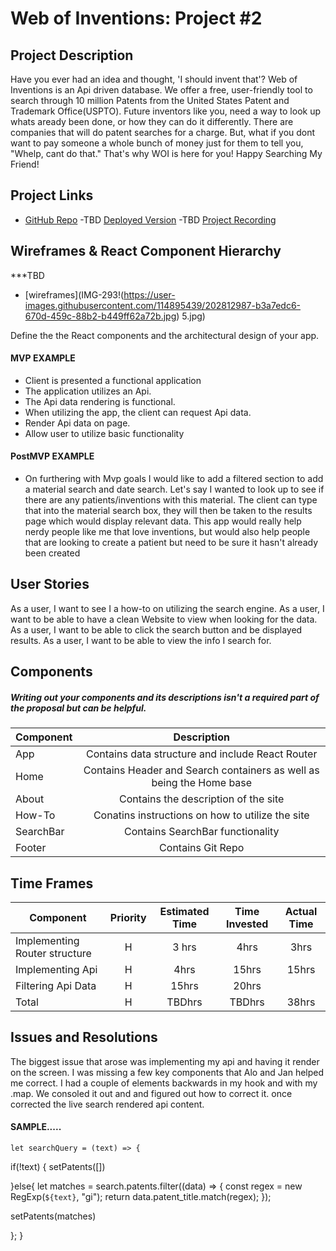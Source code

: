 # Web of Inventions: Project #2
## Project Description
Have you ever had an idea and thought, 'I should invent that'? Web of Inventions is an Api driven database. We offer a free, user-friendly tool to search through 10 million Patents from the United States Patent and Trademark Office(USPTO). Future inventors like you, need a way to look up whats aready been done, or how they can do it differently. There are companies that will do patent searches for a charge. But, what if you dont want to pay someone a whole bunch of money just for them to tell you, "Whelp, cant do that." That's why WOI is here for you! Happy Searching My Friend!

## Project Links
- [GitHub Repo](https://github.com/bd6981/invention.git)
-TBD [Deployed Version](https://invention-mu.vercel.app/Home)
-TBD [Project Recording](https://youtu.be/Ie_kRsdioJw)

## Wireframes & React Component Hierarchy
***TBD
- [wireframes](IMG-293!(https://user-images.githubusercontent.com/114895439/202812987-b3a7edc6-670d-459c-88b2-b449ff62a72b.jpg)
5.jpg)



Define the the React components and the architectural design of your app.


#### MVP EXAMPLE
- Client is presented a functional application
- The application utilizes an Api.
- The Api data rendering is functional.
- When utilizing the app, the client can request Api data.
- Render Api data on page. 
- Allow user to utilize basic functionality

#### PostMVP EXAMPLE

- On furthering with Mvp goals I would like to add a filtered section to add a material search and date search. Let's say I wanted to look up to see if there are any patients/inventions with this material. The client can type that into the material search box, they will then be taken to the results page which would display relevant data. This app would really help nerdy people like me that love inventions, but would also help people that are looking to create a patient but need to be sure it hasn't already been created

## User Stories
As a user, I want to see I a how-to on utilizing the search engine. 
As a user, I want to be able to have a clean Website to view when looking for the data.
As a user, I want to be able to click the search button and be displayed results.
As a user, I want to be able to view the info I search for. 



## Components
##### Writing out your components and its descriptions isn't a required part of the proposal but can be helpful.


| Component | Description | 
| --- | :---: |   
| App | Contains data structure and include React Router| 
| Home | Contains Header and Search containers as well as being the Home base| 
| About | Contains the description of the site| 
| How-To | Conatins instructions on how to utilize the site|
| SearchBar | Contains SearchBar functionality|  
| Footer | Contains Git Repo| 

## Time Frames

| Component | Priority | Estimated Time | Time Invested | Actual Time |
| --- | :---: |  :---: | :---: | :---: |
| Implementing Router structure | H | 3 hrs| 4hrs | 3hrs |
| Implementing Api | H | 4hrs| 15hrs | 15hrs |
| Filtering Api Data | H | 15hrs| 20hrs |
| Total | H | TBDhrs| TBDhrs | 38hrs |

## Issues and Resolutions
 The biggest issue that arose was implementing my api and having it render on the screen. I was missing a few key components that Alo and Jan helped me correct. I had a couple of elements backwards in my hook and with my .map. We consoled it out and and figured out how to correct it. once corrected the live search rendered api content.

#### SAMPLE.....
    let searchQuery = (text) => {
  if(!text) {
    setPatents([])
   
  }else{
  let matches = search.patents.filter((data) => {
    const regex = new RegExp(`${text}`, "gi");
    return data.patent_title.match(regex);
  });
  
  setPatents(matches)

};
}
